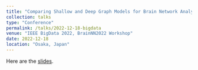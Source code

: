 ```yaml
---
title: "Comparing Shallow and Deep Graph Models for Brain Network Analysis"
collection: talks
type: "Conference"
permalink: /talks/2022-12-18-bigdata
venue: "IEEE BigData 2022, BrainNN2022 Workshop"
date: 2022-12-18
location: "Osaka, Japan"
---
```


Here are the <a href="https://github.com/ethanjyoung/ethanjyoung.github.io/raw/master/files/brainnn_slides.pdf" download>slides</a>.
